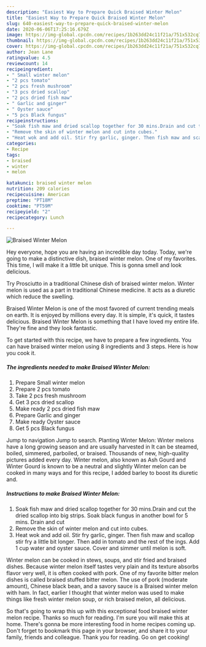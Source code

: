 ```yaml
---
description: "Easiest Way to Prepare Quick Braised Winter Melon"
title: "Easiest Way to Prepare Quick Braised Winter Melon"
slug: 640-easiest-way-to-prepare-quick-braised-winter-melon
date: 2020-06-06T17:25:16.679Z
image: https://img-global.cpcdn.com/recipes/1b263dd24c11f21a/751x532cq70/braised-winter-melon-recipe-main-photo.jpg
thumbnail: https://img-global.cpcdn.com/recipes/1b263dd24c11f21a/751x532cq70/braised-winter-melon-recipe-main-photo.jpg
cover: https://img-global.cpcdn.com/recipes/1b263dd24c11f21a/751x532cq70/braised-winter-melon-recipe-main-photo.jpg
author: Jean Lane
ratingvalue: 4.5
reviewcount: 14
recipeingredient:
- " Small winter melon"
- "2 pcs tomato"
- "2 pcs fresh mushroom"
- "3 pcs dried scallop"
- "2 pcs dried fish maw"
- " Garlic and ginger"
- " Oyster sauce"
- "5 pcs Black fungus"
recipeinstructions:
- "Soak fish maw and dried scallop together for 30 mins.Drain and cut the dried scallop into big strips. Soak black fungus in another bowl for 5 mins. Drain and cut"
- "Remove the skin of winter melon and cut into cubes."
- "Heat wok and add oil. Stir fry garlic, ginger. Then fish maw and scallop stir fry a little bit longer. Then add in tomato and the rest of the ings. Add 1 cup water and oyster sauce. Cover and simmer until melon is soft."
categories:
- Recipe
tags:
- braised
- winter
- melon

katakunci: braised winter melon 
nutrition: 209 calories
recipecuisine: American
preptime: "PT18M"
cooktime: "PT59M"
recipeyield: "2"
recipecategory: Lunch

---
```



![Braised Winter Melon](https://img-global.cpcdn.com/recipes/1b263dd24c11f21a/751x532cq70/braised-winter-melon-recipe-main-photo.jpg)

Hey everyone, hope you are having an incredible day today. Today, we're going to make a distinctive dish, braised winter melon. One of my favorites. This time, I will make it a little bit unique. This is gonna smell and look delicious.

Try Prosciutto in a traditional Chinese dish of braised winter melon. Winter melon is used as a part in traditional Chinese medicine. It acts as a diuretic which reduce the swelling.

Braised Winter Melon is one of the most favored of current trending meals on earth. It is enjoyed by millions every day. It is simple, it's quick, it tastes delicious. Braised Winter Melon is something that I have loved my entire life. They're fine and they look fantastic.


To get started with this recipe, we have to prepare a few ingredients. You can have braised winter melon using 8 ingredients and 3 steps. Here is how you cook it.

<!--inarticleads1-->

##### The ingredients needed to make Braised Winter Melon:

1. Prepare  Small winter melon
1. Prepare 2 pcs tomato
1. Take 2 pcs fresh mushroom
1. Get 3 pcs dried scallop
1. Make ready 2 pcs dried fish maw
1. Prepare  Garlic and ginger
1. Make ready  Oyster sauce
1. Get 5 pcs Black fungus


Jump to navigation Jump to search. Planting Winter Melon: Winter melons have a long growing season and are usually harvested in It can be steamed, boiled, simmered, parboiled, or braised. Thousands of new, high-quality pictures added every day. Winter melon, also known as Ash Gourd and Winter Gourd is known to be a neutral and slightly Winter melon can be cooked in many ways and for this recipe, I added barley to boost its diuretic and. 

<!--inarticleads2-->

##### Instructions to make Braised Winter Melon:

1. Soak fish maw and dried scallop together for 30 mins.Drain and cut the dried scallop into big strips. Soak black fungus in another bowl for 5 mins. Drain and cut
1. Remove the skin of winter melon and cut into cubes.
1. Heat wok and add oil. Stir fry garlic, ginger. Then fish maw and scallop stir fry a little bit longer. Then add in tomato and the rest of the ings. Add 1 cup water and oyster sauce. Cover and simmer until melon is soft.


Winter melon can be cooked in stews, soups, and stir fried and braised dishes. Because winter melon itself tastes very plain and its texture absorbs flavor very well, it is often cooked with pork. One of my favorite bitter melon dishes is called braised stuffed bitter melon. The use of pork (moderate amount), Chinese black bean, and a savory sauce is a Braised winter melon with ham. In fact, earlier I thought that winter melon was used to make things like fresh winter melon soup, or rich braised melon, all delicious. 

So that's going to wrap this up with this exceptional food braised winter melon recipe. Thanks so much for reading. I'm sure you will make this at home. There's gonna be more interesting food in home recipes coming up. Don't forget to bookmark this page in your browser, and share it to your family, friends and colleague. Thank you for reading. Go on get cooking!

